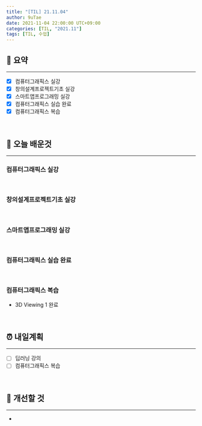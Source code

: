 ```yaml
---
title: "[TIL] 21.11.04"
author: 9uTae
date: 2021-11-04 22:00:00 UTC+09:00
categories: [TIL, "2021.11"]
tags: [TIL, 수업]
---
```


## 🏁 요약

---

- [x] 컴퓨터그래픽스 실강
- [x] 창의설계프로젝트기초 실강
- [x] 스마트앱프로그래밍 실강
- [x] 컴퓨터그래픽스 실습 완료
- [x] 컴퓨터그래픽스 복습

<br>

## 📑 오늘 배운것

---

### 컴퓨터그래픽스 실강

<br>

### 창의설계프로젝트기초 실강

<br>

### 스마트앱프로그래밍 실강

<br>

### 컴퓨터그래픽스 실습 완료

<br>

### 컴퓨터그래픽스 복습

- 3D Viewing 1 완료

<br>

## ⏰ 내일계획

---

- [ ] 딥러닝 강의
- [ ] 컴퓨터그래픽스 복습

<br>

## 🧷 개선할 것

---

- 

<br>
